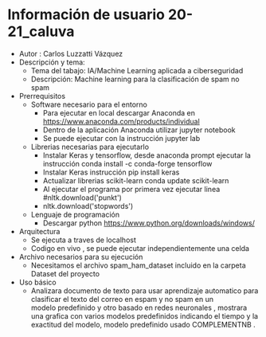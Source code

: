 # Información de usuario 20-21_caluva 
* Autor : Carlos Luzzatti Vázquez
* Descripción y tema:
  * Tema del tabajo: IA/Machine Learning aplicada a ciberseguridad
  * Descripción: Machine learning para la clasificación de spam no spam
* Prerrequisitos 
  * Software necesario para el entorno
     * Para ejecutar en local descargar Anaconda en https://www.anaconda.com/products/individual
     * Dentro de la aplicación Anaconda utilizar jupyter notebook
     * Se puede ejecutar con la instrucción jupyter lab
  * Librerias necesarias para ejecutarlo
     * Instalar Keras y tensorflow, desde anaconda prompt ejecutar la instrucción conda install -c conda-forge tensorflow
     * Instalar Keras instrucción pip install keras
     * Actualizar librerias scikit-learn conda update scikit-learn
     * Al ejecutar el programa por primera vez ejecutar linea #nltk.download('punkt')
     * nltk.download('stopwords')
  * Lenguaje de programación
     * Descargar python https://www.python.org/downloads/windows/
* Arquitectura 
  * Se ejecuta a traves de localhost 
  * Codigo en vivo , se puede ejecutar independientemente una celda 
* Archivo necesarios para su ejecución
  * Necesitamos el archivo spam_ham_dataset incluido en la carpeta Dataset del proyecto
* Uso básico
  * Analizara documento de texto para usar aprendizaje automatico para clasificar el texto del correo en espam y no spam  en un      
    modelo predefinido y otro basado en redes neuronales , mostrara una grafica con varios modelos predefinidos indicando el tiempo y la exactitud del modelo, modelo predefinido     usado COMPLEMENTNB .
  
